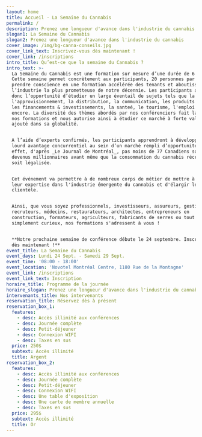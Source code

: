 ```yaml
---
layout: home
title: Accueil - La Semaine du Cannabis
permalink: /
description: Prenez une longueur d'avance dans l'industrie du cannabis
slogan1: La Semaine du Cannabis
slogan2: Prenez une longueur d'avance dans l'industrie du cannabis
cover_image: /img/bg-canna-conseils.jpg
cover_link_text: Inscrivez-vous dès maintenant !
cover_link: /inscriptions
intro_title: Qu’est-ce que la semaine du Cannabis ?
intro_text: >-
  La Semaine du Cannabis est une formation sur mesure d’une durée de 6 jours.
  Cette semaine permet concrètement aux participants, 20 personnes par jour, de
  prendre conscience en une formation accélérée des tenants et aboutissants de
  l’industrie la plus prometteuse de notre décennie. Les participants auront
  donc l’opportunité d’étudier un large éventail de sujets tels que la culture,
  l'approvisionnement, la distribution, la communication, les produits dérivés,
  les financements & investissements, la santeé, le tourisme, l'emploi et plus
  encore. La diversité des thèmes abordés par nos conférenciers fait la force de
  nos formations et nous autorise ainsi à étudier ce marché à forte valeur
  ajouté dans sa globalité.


  A l’aide d’experts confirmés, les participants apprendront à développer un
  lourd avantage concurrentiel au sein d’un marché rempli d’opportunités. En
  effet, d'après _Le Journal de Montréal_, pas moins de 77 Canadiens sont déjà
  devenus millionnaires avant même que la consommation du cannabis récréatif
  soit légalisée.


  Cet événement va permettre à de nombreux corps de métier de mettre à profit
  leur expertise dans l'industrie émergente du cannabis et d'élargir leur
  clientèle. 


  Ainsi, que vous soyez professionnels, investisseurs, assureurs, gestionnaires,
  recruteurs, médecins, restaurateurs, architectes, entrepreneurs en
  construction, formateurs, agriculteurs, fabricants de serres ou tout
  simplement curieux, nos formations s'adressent à vous !


  **Notre prochaine semaine de conférence débute le 24 septembre. Inscrivez-vous
  dès maintenant !**
event_title: La Semaine du Cannabis
event_days: Lundi 24 Sept. - Samedi 29 Sept.
event_time: '08:00 - 18:00'
event_location: 'Novotel Montréal Centre, 1180 Rue de la Montagne'
event_link: /inscriptions
event_link_text: Inscription
horaire_title: Programme de la journée
horaire_slogan: Prenez une longueur d'avance dans l'industrie du cannabis
intervenants_title: Nos intervenants
reservation_title: Réservez dès à présent
reservation_box_1:
  features:
    - desc: Accès illimité aux conférences
    - desc: Journée complète
    - desc: Petit-déjeuner
    - desc: Connexion WIFI
    - desc: Taxes en sus
  price: 250$
  subtext: Accès illimité
  title: Argent
reservation_box_2:
  features:
    - desc: Accès illimité aux conférences
    - desc: Journée complète
    - desc: Petit-déjeuner
    - desc: Connexion WIFI
    - desc: Une table d'exposition
    - desc: Une carte de membre annuelle
    - desc: Taxes en sus
  price: 295$
  subtext: Accès illimité
  title: Or
---
```


